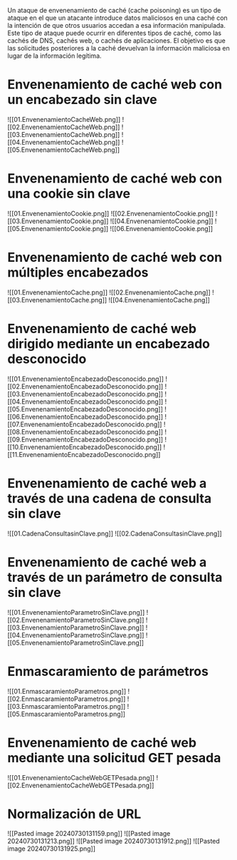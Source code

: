 Un ataque de envenenamiento de caché (cache poisoning) es un tipo de ataque en el que un atacante introduce datos maliciosos en una caché con la intención de que otros usuarios accedan a esa información manipulada. Este tipo de ataque puede ocurrir en diferentes tipos de caché, como las cachés de DNS, cachés web, o cachés de aplicaciones. El objetivo es que las solicitudes posteriores a la caché devuelvan la información maliciosa en lugar de la información legítima.
# Envenenamiento de caché web con un encabezado sin clave

![[01.EnvenenamientoCacheWeb.png]]
![[02.EnvenenamientoCacheWeb.png]]
![[03.EnvenenamientoCacheWeb.png]]
![[04.EnvenenamientoCacheWeb.png]]
![[05.EnvenenamientoCacheWeb.png]]

# Envenenamiento de caché web con una cookie sin clave

![[01.EnvenenamientoCookie.png]]
![[02.EnvenenamientoCookie.png]]
![[03.EnvenenamientoCookie.png]]
![[04.EnvenenamientoCookie.png]]
![[05.EnvenenamientoCookie.png]]
![[06.EnvenenamientoCookie.png]]
# Envenenamiento de caché web con múltiples encabezados

![[01.EnvenenamientoCache.png]]
![[02.EnvenenamientoCache.png]]
![[03.EnvenenamientoCache.png]]
![[04.EnvenenamientoCache.png]]

# Envenenamiento de caché web dirigido mediante un encabezado desconocido

![[01.EnvenenamientoEncabezadoDesconocido.png]]
![[02.EnvenenamientoEncabezadoDesconocido.png]]
![[03.EnvenenamientoEncabezadoDesconocido.png]]
![[04.EnvenenamientoEncabezadoDesconocido.png]]
![[05.EnvenenamientoEncabezadoDesconocido.png]]
![[06.EnvenenamientoEncabezadoDesconocido.png]]
![[07.EnvenenamientoEncabezadoDesconocido.png]]
![[08.EnvenenamientoEncabezadoDesconocido.png]]
![[09.EnvenenamientoEncabezadoDesconocido.png]]
![[10.EnvenenamientoEncabezadoDesconocido.png]]
![[11.EnvenenamientoEncabezadoDesconocido.png]]

# Envenenamiento de caché web a través de una cadena de consulta sin clave

![[01.CadenaConsultasinClave.png]]
![[02.CadenaConsultasinClave.png]]

# Envenenamiento de caché web a través de un parámetro de consulta sin clave

![[01.EnvenenamientoParametroSinClave.png]]
![[02.EnvenenamientoParametroSinClave.png]]
![[03.EnvenenamientoParametroSinClave.png]]
![[04.EnvenenamientoParametroSinClave.png]]
![[05.EnvenenamientoParametroSinClave.png]]
# Enmascaramiento de parámetros

![[01.EnmascaramientoParametros.png]]
![[02.EnmascaramientoParametros.png]]
![[03.EnmascaramientoParametros.png]]
![[05.EnmascaramientoParametros.png]]

# Envenenamiento de caché web mediante una solicitud GET pesada

![[01.EnvenenamientoCacheWebGETPesada.png]]
![[02.EnvenenamientoCacheWebGETPesada.png]]

# Normalización de URL

![[Pasted image 20240730131159.png]]
![[Pasted image 20240730131213.png]]
![[Pasted image 20240730131912.png]]
![[Pasted image 20240730131925.png]]
